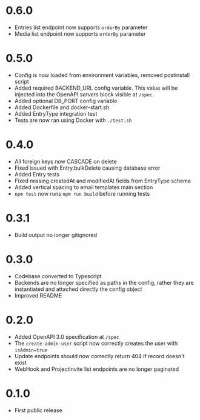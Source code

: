 # 0.6.0
* Entries list endpoint now supports `orderBy` parameter
* Media list endpoint now supports `orderBy` parameter

# 0.5.0
* Config is now loaded from environment variables, removed postinstall script
* Added required BACKEND_URL config variable. This value will be injected into the OpenAPI _servers_ block visible at `/spec`.
* Added optional DB_PORT config variable
* Added Dockerfile and docker-start.sh
* Added EntryType integration test
* Tests are now ran using Docker with `./test.sh`

# 0.4.0
* All foreign keys now CASCADE on delete
* Fixed issued with Entry.bulkDelete causing database error
* Added Entry tests
* Fixed missing createdAt and modifiedAt fields from EntryType schema
* Added vertical spacing to email templates main section
* `npm test` now runs `npm run build` before running tests

# 0.3.1
* Build output no longer gitignored

# 0.3.0
* Codebase converted to Typescript
* Backends are no longer specified as paths in the config, rather they
are instantiated and attached directly the config object
* Improved README

# 0.2.0
* Added OpenAPI 3.0 specification at `/spec`
* The `create-admin-user` script now correctly creates the user with `isAdmin=true`
* Update endpoints should now correctly return 404 if record doesn't exist
* WebHook and ProjectInvite list endpoints are no longer paginated

# 0.1.0
* First public release
